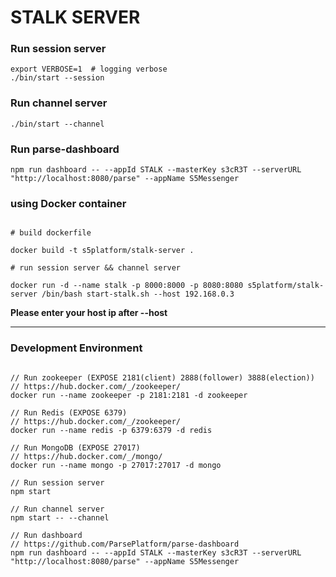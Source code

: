 # STALK SERVER

### Run session server

```
export VERBOSE=1  # logging verbose
./bin/start --session
```

### Run channel server

```
./bin/start --channel
```

### Run parse-dashboard

```
npm run dashboard -- --appId STALK --masterKey s3cR3T --serverURL "http://localhost:8080/parse" --appName S5Messenger
```

### using Docker container
```

# build dockerfile

docker build -t s5platform/stalk-server .

# run session server && channel server

docker run -d --name stalk -p 8000:8000 -p 8080:8080 s5platform/stalk-server /bin/bash start-stalk.sh --host 192.168.0.3
```

**Please enter your host ip after --host**

---

### Development Environment

```

// Run zookeeper (EXPOSE 2181(client) 2888(follower) 3888(election))
// https://hub.docker.com/_/zookeeper/
docker run --name zookeeper -p 2181:2181 -d zookeeper

// Run Redis (EXPOSE 6379)
// https://hub.docker.com/_/zookeeper/
docker run --name redis -p 6379:6379 -d redis

// Run MongoDB (EXPOSE 27017)
// https://hub.docker.com/_/mongo/
docker run --name mongo -p 27017:27017 -d mongo

// Run session server
npm start

// Run channel server
npm start -- --channel

// Run dashboard
// https://github.com/ParsePlatform/parse-dashboard
npm run dashboard -- --appId STALK --masterKey s3cR3T --serverURL "http://localhost:8080/parse" --appName S5Messenger

```
